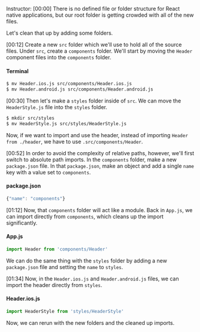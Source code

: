 Instructor: [00:00] There is no defined file or folder structure for React native applications, but our root folder is getting crowded with all of the new files. 

Let's clean that up by adding some folders.

[00:12] Create a new `src` folder which we'll use to hold all of the source files. Under `src`, create a `components` folder. We'll start by moving the `Header` component files into the `components` folder.

#### Terminal
```bash
$ mv Header.ios.js src/components/Header.ios.js
$ mv Header.android.js src/components/Header.android.js
```

[00:30] Then let's make a `styles` folder inside of `src`. We can move the `HeaderStyle.js` file into the `styles` folder. 

```bash
$ mkdir src/styles
$ mv HeaderStyle.js src/styles/HeaderStyle.js
```

Now, if we want to import and use the header, instead of importing `Header from ./header`, we have to use `.src/components/Header`.

[00:52] In order to avoid the complexity of relative paths, however, we'll first switch to absolute path imports. In the `components` folder, make a new `package.json` file. In that `package.json`, make an object and add a single `name` key with a value set to `components`.

#### package.json
```javascript
{"name": "components"}
```

[01:12] Now, that `components` folder will act like a module. Back in `App.js`, we can import directly from `components`, which cleans up the import significantly. 

#### App.js
```javascript
import Header from 'components/Header'
```

We can do the same thing with the `styles` folder by adding a new `package.json` file and setting the `name` to `styles`.

[01:34] Now, in the `Header.ios.js` and `Header.android.js` files, we can import the header directly from `styles`. 

#### Header.ios.js
```javascript
import HeaderStyle from 'styles/HeaderStyle'
```

Now, we can rerun with the new folders and the cleaned up imports.
